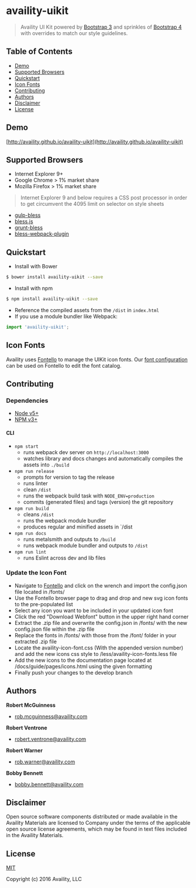 # availity-uikit

> Availity UI Kit powered by [Bootstrap 3](http://getbootstrap.com/) and sprinkles of [Bootstrap 4](http://v4-alpha.getbootstrap.com/) with overrides to match our style guidelines.

## Table of Contents
* [Demo](#demo)
* [Supported Browsers](#supported-browsers)
* [Quickstart](#quickstart)
* [Icon Fonts](#icon-fonts)
* [Contributing](#contributing)
* [Authors](#authors)
* [Disclaimer](#disclaimer)
* [License](#license)
 
## Demo

[http://availity.github.io/availity-uikit](http://availity.github.io/availity-uikit)

## Supported Browsers

* Internet Explorer 9+
* Google Chrome > 1% market share
* Mozilla Firefox > 1% market share

> Internet Explorer 9 and below requires a CSS post processor in order to get circumvent the 4095 limit on selector on style sheets 

* [gulp-bless](https://github.com/BlessCSS/gulp-bless)
* [bless.js](https://github.com/BlessCSS/bless)
* [grunt-bless](https://github.com/BlessCSS/grunt-bless) 
* [bless-webpack-plugin](https://github.com/BlessCSS/bless-webpack-plugin)

## Quickstart

+ Install with Bower

```bash
$ bower install availity-uikit --save
```

+ Install with npm

```bash
$ npm install availity-uikit --save
```

+ Reference the compiled assets from the `/dist` in `index.html` 
+ If you use a module bundler like Webpack:

```js
import 'availity-uikit';
```

## Icon Fonts

Availity uses [Fontello](http://fontello.com/) to manage the UIKit icon fonts.  Our [font configuration](./fonts/config.json) can be used on Fontello to edit the font catalog.

## Contributing

### Dependencies 

+ [Node v5+](https://github.com/nodejs/node/releases)
+ [NPM v3+](https://docs.npmjs.com/how-npm-works/npm3)

#### CLI

+ `npm start` 
    * runs webpack dev server on `http://localhost:3000`
    * watches library and docs changes and automatically compiles the assets into `./build`
+ `npm run release`
    * prompts for version to tag the release
    * runs linter
    * clean `/dist`
    * runs the webpack build task with `NODE_ENV=production`
    * commits (generated files) and tags (version) the git repository
+ `npm run build`
    * cleans `/dist`
    * runs the webpack module bundler
    * produces regular and minified assets in `/dist
+ `npm run docs`
    * runs metalsmith and outputs to `/build`
    * runs webpack module bundler and outputs to `/dist`
+ `npm run lint`
    * runs Eslint across dev and lib files

### Update the Icon Font

+ Navigate to [Fontello](http://fontello.com/) and click on the wrench and import the config.json file located in /fonts/
+ Use the Fontello browser page to drag and drop and new svg icon fonts to the pre-populated list
+ Select any icon you want to be included in your updated icon font
+ Click the red "Download Webfont" button in the upper right hand corner
+ Extract the .zip file and overwrite the config.json in /fonts/ with the new config.json file within the .zip file
+ Replace the fonts in /fonts/ with those from the /font/ folder in your extracted .zip file
+ Locate the availity-icon-font.css (With the appended version number) and add the new icons css style to /less/availity-icon-fonts.less file
+ Add the new icons to the documentation page located at /docs/guide/pages/icons.html using the given formatting
+ Finally push your changes to the develop branch

## Authors

**Robert McGuinness**
+ [rob.mcguinness@availity.com](rob.mcguinness@availity.com)

**Robert Ventrone**
+ [robert.ventrone@availity.com](robert.ventrone@availity.com)

**Robert Warner**
+ [rob.warner@availity.com](rob.warner@availity.com)

**Bobby Bennett**
+ [bobby.bennett@availity.com](bobby.bennett@availity.com)

## Disclaimer

Open source software components distributed or made available in the Availity Materials are licensed to Company under the terms of the applicable open source license agreements, which may be found in text files included in the Availity Materials.

## License

[MIT](./LICENSE)

Copyright (c) 2016 Availity, LLC
